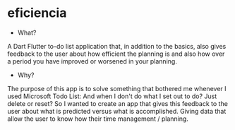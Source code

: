 # eficiencia

- What?

A Dart Flutter to-do list application that, in addition to the basics, also gives feedback to the user about how efficient the planning is and also how over a period you have improved or worsened in your planning.

- Why?

The purpose of this app is to solve something that bothered me whenever I used Microsoft Todo List: And when I don't do what I set out to do? Just delete or reset? So I wanted to create an app that gives this feedback to the user about what is predicted versus what is accomplished. Giving data that allow the user to know how their time management / planning.